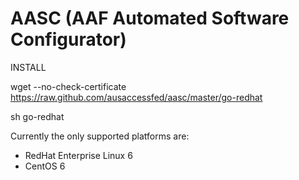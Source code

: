 AASC (AAF Automated Software Configurator)
==========================================

INSTALL

wget --no-check-certificate https://raw.github.com/ausaccessfed/aasc/master/go-redhat

sh go-redhat

Currently the only supported platforms are:
- RedHat Enterprise Linux 6
- CentOS 6
